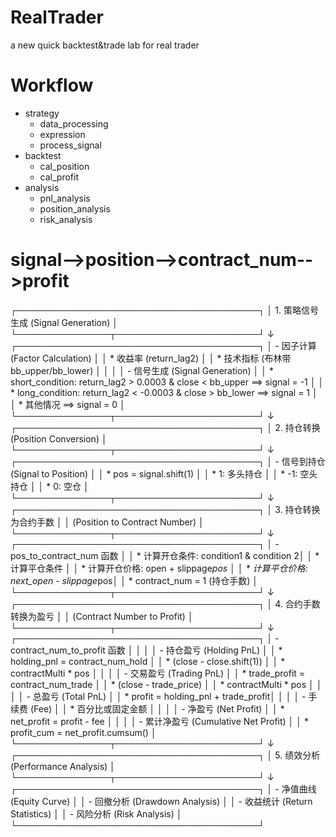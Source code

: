 # RealTrader
a new quick backtest&amp;trade lab for real trader

# Workflow
- strategy 
    - data_processing
    - expression
    - process_signal
- backtest
    - cal_position
    - cal_profit
- analysis
    - pnl_analysis
    - position_analysis
    - risk_analysis

# signal-->position-->contract_num-->profit
┌───────────────────────────────────────┐
│ 1. 策略信号生成 (Signal Generation)    │
└───────────────┬───────────────────────┘
                ↓
┌───────────────────────────────────────┐
│ - 因子计算 (Factor Calculation)        │
│   * 收益率 (return_lag2)               │
│   * 技术指标 (布林带 bb_upper/bb_lower) │
│                                        │
│ - 信号生成 (Signal Generation)         │
│   * short_condition: return_lag2 > 0.0003 & close < bb_upper ⟹ signal = -1  │
│   * long_condition: return_lag2 < -0.0003 & close > bb_lower ⟹ signal = 1   │
│   * 其他情况 ⟹ signal = 0                                                   │
└───────────────┬───────────────────────┘
                ↓
┌───────────────────────────────────────┐
│ 2. 持仓转换 (Position Conversion)      │
└───────────────┬───────────────────────┘
                ↓
┌───────────────────────────────────────┐
│ - 信号到持仓 (Signal to Position)      │
│   * pos = signal.shift(1)             │
│   * 1: 多头持仓                        │
│   * -1: 空头持仓                       │
│   * 0: 空仓                           │
└───────────────┬───────────────────────┘
                ↓
┌───────────────────────────────────────┐
│ 3. 持仓转换为合约手数                   │
│    (Position to Contract Number)      │
└───────────────┬───────────────────────┘
                ↓
┌───────────────────────────────────────┐
│ - pos_to_contract_num 函数               │
│   * 计算开仓条件: condition1 & condition  2│
│   * 计算平仓条件                        │
│   * 计算开仓价格: open + slippage*pos    │
│   * 计算平仓价格: next_open - slippage*pos│
│   * contract_num = 1 (持仓手数)         │
└───────────────┬───────────────────────┘
                ↓
┌───────────────────────────────────────┐
│ 4. 合约手数转换为盈亏                   │
│    (Contract Number to Profit)        │
└───────────────┬───────────────────────┘
                ↓
┌───────────────────────────────────────┐
│ - contract_num_to_profit 函数         │
│                                       │
│ - 持仓盈亏 (Holding PnL)               │
│   * holding_pnl = contract_num_hold   │
│     * (close - close.shift(1))        │
│     * contractMulti * pos             │
│                                       │
│ - 交易盈亏 (Trading PnL)               │
│   * trade_profit = contract_num_trade │
│     * (close - trade_price)           │
│     * contractMulti * pos             │
│                                       │
│ - 总盈亏 (Total PnL)                   │
│   * profit = holding_pnl + trade_profit│
│                                       │
│ - 手续费 (Fee)                         │
│   * 百分比或固定金额                     │
│                                       │
│ - 净盈亏 (Net Profit)                  │
│   * net_profit = profit - fee         │
│                                       │
│ - 累计净盈亏 (Cumulative Net Profit)    │
│   * profit_cum = net_profit.cumsum()  │
└───────────────┬───────────────────────┘
                ↓
┌───────────────────────────────────────┐
│ 5. 绩效分析 (Performance Analysis)     │
└───────────────┬───────────────────────┘
                ↓
┌───────────────────────────────────────┐
│ - 净值曲线 (Equity Curve)              │
│ - 回撤分析 (Drawdown Analysis)         │
│ - 收益统计 (Return Statistics)         │
│ - 风险分析 (Risk Analysis)             │
└───────────────────────────────────────┘

